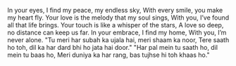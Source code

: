 In your eyes, I find my peace, my endless sky,
With every smile, you make my heart fly.
Your love is the melody that my soul sings,
With you, I’ve found all that life brings.
Your touch is like a whisper of the stars,
A love so deep, no distance can keep us far.
In your embrace, I find my home,
With you, I’m never alone.
"Tu meri har subah ka ujala hai, meri shaam ka noor,
Tere saath ho toh, dil ka har dard bhi ho jata hai door."
"Har pal mein tu saath ho, dil mein tu baas ho,
Meri duniya ka har rang, bas tujhse hi toh khaas ho."
